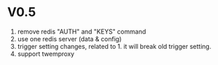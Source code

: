 # V0.5

1. remove redis "AUTH" and "KEYS" command
2. use one redis server (data & config)
3. trigger setting changes, related to 1. it will break old trigger setting.
4. support twemproxy
